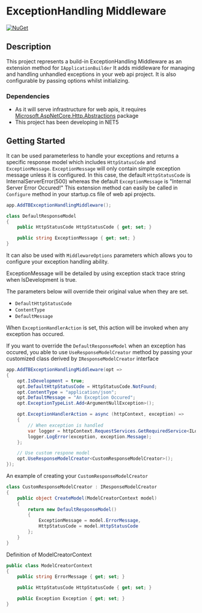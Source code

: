 # ExceptionHandling Middleware

[![NuGet](https://img.shields.io/nuget/v/TechBuddy.Middlewares.ExceptionHandling)](https://www.nuget.org/packages/TechBuddy.Middlewares.ExceptionHandling/)

## Description

This project represents a build-in ExceptionHandling Middleware as an extension method for `IApplicationBuilder`
It adds middleware for managing and handling unhandled exceptions in your web api project. It is also configurable by passing options whilst initializing.

### Dependencies

* As it will serve infrastructure for web apis, it requires [Microsoft.AspNetCore.Http.Abstractions](https://www.nuget.org/packages/Microsoft.AspNetCore.Http.Abstractions/)  package
* This project has been developing in NET5

## Getting Started


It can be used parameterless to handle your exceptions and returns a specific response model which includes `HttpStatusCode` and `ExceptionMessage`. `ExceptionMessage` will only contain simple exception message unless it is configured. In this case, the default `HttpStatusCode` is InternalServerError(500) whereas the default `ExceptionMessage` is "Internal Server Error Occured!"
This extension method can easily be called in `Configure` method in your startup.cs file of web api projects.

```csharp
app.AddTBExceptionHandlingMiddleware();
```

```csharp
class DefaultResponseModel
{
    public HttpStatusCode HttpStatusCode { get; set; }

    public string ExceptionMessage { get; set; }
}
```

It can also be used with `MiddlewareOptions` parameters which allows you to configure your exception handling ability.

ExceptionMessage will be detailed by using exception stack trace string when IsDevelopment is true.

The parameters below will override their original value when they are set.

* `DefaultHttpStatusCode`
* `ContentType`
* `DefaultMessage`

When `ExceptionHandlerAction` is set, this action will be invoked when any exception has occured.

If you want to override the `DefaultResponseModel` when an exception has occured, you able to use `UseResponseModelCreator` method by passing your customized class derived by `IResponseModelCreator` interface


```csharp
app.AddTBExceptionHandlingMiddleware(opt =>
{
    opt.IsDevelopment = true;
    opt.DefaultHttpStatusCode = HttpStatusCode.NotFound;
    opt.ContentType = "application/json";
    opt.DefaultMessage = "An Exception Occured";
    opt.ExceptionTypeList.Add<ArgumentNullException>();

    opt.ExceptionHandlerAction = async (httpContext, exception) => 
    {
        // When exception is handled
        var logger = httpContext.RequestServices.GetRequiredService<ILogger>();
        logger.LogError(exception, exception.Message);
    };

    // Use custom respone model
    opt.UseResponseModelCreator<CustomResponseModelCreator>();
});
```

An example of creating your `CustomResponseModelCreator`

```csharp
class CustomResponseModelCreator : IResponseModelCreator
{
    public object CreateModel(ModelCreatorContext model)
    {
        return new DefaultResponseModel()
        {
            ExceptionMessage = model.ErrorMessage,
            HttpStatusCode = model.HttpStatusCode
        };
    }
}
```

Definition of ModelCreatorContext

```csharp
public class ModelCreatorContext
{
    public string ErrorMessage { get; set; }

    public HttpStatusCode HttpStatusCode { get; set; }

    public Exception Exception { get; set; }
}
```


